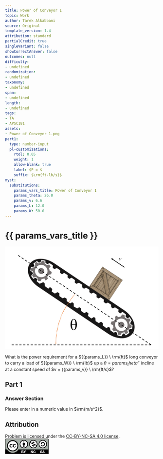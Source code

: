 ```yaml
---
title: Power of Conveyor 1
topic: Work
author: Tarek Alkabbani
source: Original
template_version: 1.4
attribution: standard
partialCredit: true
singleVariant: false
showCorrectAnswer: false
outcomes: null
difficulty:
- undefined
randomization:
- undefined
taxonomy:
- undefined
span:
- undefined
length:
- undefined
tags:
- TA
- APSC181
assets:
- Power of Conveyer 1.png
part1:
  type: number-input
  pl-customizations:
    rtol: 0.05
    weight: 1
    allow-blank: true
    label: $P = $
    suffix: $\rm{ft-lb/s}$
myst:
  substitutions:
    params_vars_title: Power of Conveyor 1
    params_theta: 26.0
    params_v: 6.6
    params_L: 12.0
    params_W: 50.0
---
```

# {{ params_vars_title }}
<img src="Power of Conveyer 1.png" width=600>

What is the power requirement for a ${{params_L}} \ \rm{ft}$ long conveyor to carry a load of ${{params_W}} \ \rm{lb}$ up a $\theta = {{params_theta}}^{\circ}$ incline at a constant speed of $v = {{params_v}} \ \rm{ft/s}$?

## Part 1

### Answer Section

Please enter in a numeric value in $\rm{m/s^2}$.

## Attribution

Problem is licensed under the [CC-BY-NC-SA 4.0 license](https://creativecommons.org/licenses/by-nc-sa/4.0/).<br> ![The Creative Commons 4.0 license requiring attribution-BY, non-commercial-NC, and share-alike-SA license.](https://raw.githubusercontent.com/firasm/bits/master/by-nc-sa.png)
